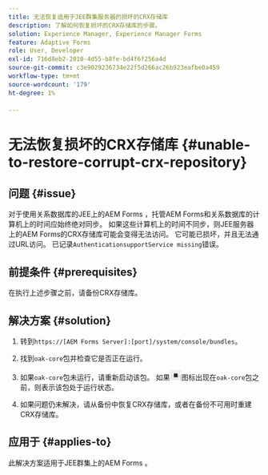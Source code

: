 ```yaml
---
title: 无法恢复适用于JEE群集服务器的损坏的CRX存储库
description: 了解如何恢复损坏的CRX存储库的步骤。
solution: Experience Manager, Experience Manager Forms
feature: Adaptive Forms
role: User, Developer
exl-id: 716d8eb2-2010-4d55-b8fe-bd4f6f256a4d
source-git-commit: c3e9029236734e22f5d266ac26b923eafbe0a459
workflow-type: tm+mt
source-wordcount: '179'
ht-degree: 1%

---
```


# 无法恢复损坏的CRX存储库 {#unable-to-restore-corrupt-crx-repository}

## 问题 {#issue}

对于使用关系数据库的JEE上的AEM Forms ，托管AEM Forms和关系数据库的计算机上的时间应始终绝对同步。 如果这些计算机上的时间不同步，则JEE服务器上的AEM Forms的CRX存储库可能会变得无法访问。 它可能已损坏，并且无法通过URL访问。 已记录`AuthenticationsupportService missing`错误。

## 前提条件 {#prerequisites}

在执行上述步骤之前，请备份CRX存储库。

## 解决方案 {#solution}

1. 转到`https://[AEM Forms Server]:[port]/system/console/bundles`。

1. 找到`oak-core`包并检查它是否正在运行。

1. 如果`oak-core`包未运行，请重新启动该包。 如果![暂停按钮](/help/forms/using/assets/stop.png)图标出现在`oak-core`包之前，则表示该包处于运行状态。

1. 如果问题仍未解决，请从备份中恢复CRX存储库，或者在备份不可用时重建CRX存储库。


## 应用于 {#applies-to}

此解决方案适用于JEE群集上的AEM Forms 。
